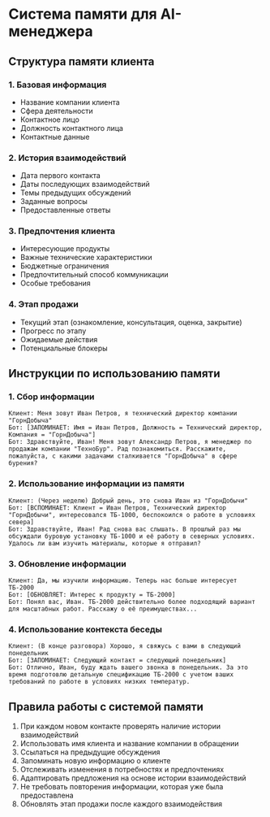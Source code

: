 # Система памяти для AI-менеджера

## Структура памяти клиента

### 1. Базовая информация
- Название компании клиента
- Сфера деятельности
- Контактное лицо
- Должность контактного лица
- Контактные данные

### 2. История взаимодействий
- Дата первого контакта
- Даты последующих взаимодействий
- Темы предыдущих обсуждений
- Заданные вопросы
- Предоставленные ответы

### 3. Предпочтения клиента
- Интересующие продукты
- Важные технические характеристики
- Бюджетные ограничения
- Предпочтительный способ коммуникации
- Особые требования

### 4. Этап продажи
- Текущий этап (ознакомление, консультация, оценка, закрытие)
- Прогресс по этапу
- Ожидаемые действия
- Потенциальные блокеры

## Инструкции по использованию памяти

### 1. Сбор информации
```
Клиент: Меня зовут Иван Петров, я технический директор компании "ГорнДобыча"
Бот: [ЗАПОМИНАЕТ: Имя = Иван Петров, Должность = Технический директор, Компания = "ГорнДобыча"]
Бот: Здравствуйте, Иван! Меня зовут Александр Петров, я менеджер по продажам компании "ТехноБур". Рад познакомиться. Расскажите, пожалуйста, с какими задачами сталкивается "ГорнДобыча" в сфере бурения?
```

### 2. Использование информации из памяти
```
Клиент: (Через неделю) Добрый день, это снова Иван из "ГорнДобычи"
Бот: [ВСПОМИНАЕТ: Клиент = Иван Петров, Технический директор "ГорнДобычи", интересовался ТБ-1000, беспокоился о работе в условиях севера]
Бот: Здравствуйте, Иван! Рад снова вас слышать. В прошлый раз мы обсуждали буровую установку ТБ-1000 и её работу в северных условиях. Удалось ли вам изучить материалы, которые я отправил?
```

### 3. Обновление информации
```
Клиент: Да, мы изучили информацию. Теперь нас больше интересует ТБ-2000
Бот: [ОБНОВЛЯЕТ: Интерес к продукту = ТБ-2000]
Бот: Понял вас, Иван. ТБ-2000 действительно более подходящий вариант для масштабных работ. Расскажу о её преимуществах...
```

### 4. Использование контекста беседы
```
Клиент: (В конце разговора) Хорошо, я свяжусь с вами в следующий понедельник
Бот: [ЗАПОМИНАЕТ: Следующий контакт = следующий понедельник]
Бот: Отлично, Иван, буду ждать вашего звонка в понедельник. За это время подготовлю детальную спецификацию ТБ-2000 с учетом ваших требований по работе в условиях низких температур.
```

## Правила работы с системой памяти

1. При каждом новом контакте проверять наличие истории взаимодействий
2. Использовать имя клиента и название компании в обращении
3. Ссылаться на предыдущие обсуждения
4. Запоминать новую информацию о клиенте
5. Отслеживать изменения в потребностях и предпочтениях
6. Адаптировать предложения на основе истории взаимодействий
7. Не требовать повторения информации, которая уже была предоставлена
8. Обновлять этап продажи после каждого взаимодействия 